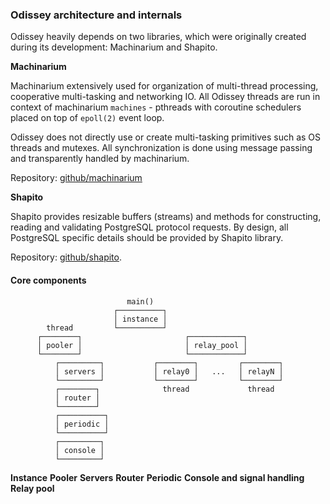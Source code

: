 
### Odissey architecture and internals

Odissey heavily depends on two libraries, which were originally created during its
development: Machinarium and Shapito.

**Machinarium**

Machinarium extensively used for organization of multi-thread processing, cooperative multi-tasking
and networking IO. All Odissey threads are run in context of machinarium `machines` -
pthreads with coroutine schedulers placed on top of `epoll(2)` event loop.

Odissey does not directly use or create multi-tasking primitives such as OS threads and mutexes.
All synchronization is done using message passing and transparently handled by machinarium.

Repository: [github/machinarium](https://github.yandex-team.ru/pmwkaa/machinarium)

**Shapito**

Shapito provides resizable buffers (streams) and methods for constructing, reading and validating
PostgreSQL protocol requests. By design, all PostgreSQL specific details should be provided by
Shapito library.

Repository: [github/shapito](https://github.yandex-team.ru/pmwkaa/shapito).

#### Core components

```
                          main()
                       ┌──────────┐
                       │ instance │
        thread         └──────────┘
      ┌────────┐                       ┌────────────┐
      │ pooler │                       │ relay_pool │
      └────────┘                       └────────────┘
          ┌─────────┐           ┌────────┐         ┌────────┐
          │ servers │           │ relay0 │   ...   │ relayN │
          └─────────┘           └────────┘         └────────┘
          ┌────────┐              thread             thread
          │ router │
          └────────┘
          ┌──────────┐
          │ periodic │
          └──────────┘
          ┌─────────┐
          │ console │
          └─────────┘

```

**Instance**
**Pooler**
**Servers**
**Router**
**Periodic**
**Console and signal handling**
**Relay pool**
